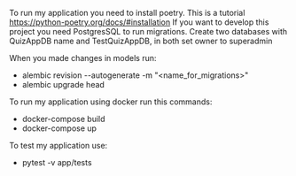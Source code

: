 To run my application you need to install poetry.
This is a tutorial https://python-poetry.org/docs/#installation
If you want to develop this project you need PostgresSQL to run migrations. Create two databases
with QuizAppDB name and TestQuizAppDB, in both set owner to superadmin

When you made changes in models run:
- alembic revision --autogenerate -m "<name_for_migrations>"
- alembic upgrade head

To run my application using docker run this commands:
- docker-compose build
- docker-compose up

To test my application use:
- pytest -v app/tests 